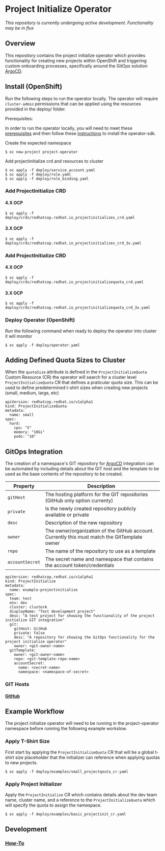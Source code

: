 Project Initialize Operator
========================================

_This repository is currently undergoing active development. Functionality may be in flux_

## Overview

This repository contains the project initialize operator which provides functionality for creating new projects within OpenShift and triggering custom onboarding processes, specifically around the GitOps solution [ArgoCD](https://argoproj.github.io/argo-cd/).


## Install (OpenShift)

Run the following steps to run the operator locally. The operator will require `cluster-admin` permissions that can be applied using the resources provided in the deploy/ folder.

Prerequisites:

In order to run the operator locally, you will need to meet these [prerequisites](https://github.com/operator-framework/operator-sdk#prerequisites) and then follow these [instructions](https://github.com/operator-framework/operator-sdk/blob/master/doc/user/install-operator-sdk.md#install-the-operator-sdk-cli) to install the operator-sdk.

Create the expected namespace
```
$ oc new-project project-operator
```

Add projectinitialize crd and resources to cluster
```
$ oc apply -f deploy/service_account.yaml
$ oc apply -f deploy/role.yaml
$ oc apply -f deploy/role_binding.yaml
```

### Add ProjectInitialize CRD
#### 4.X OCP
```
$ oc apply -f deploy/crds/redhatcop.redhat.io_projectinitializes_crd.yaml
```
#### 3.X OCP
```
$ oc apply -f deploy/crds/redhatcop.redhat.io_projectinitializes_crd_3x.yaml
```

### Add ProjectInitialize CRD
#### 4.X OCP
```
$ oc apply -f deploy/crds/redhatcop.redhat.io_projectinitializequota_crd.yaml
```
#### 3.X OCP
```
$ oc apply -f deploy/crds/redhatcop.redhat.io_projectinitializequota_crd_3x.yaml
```

### Deploy Operator (OpenShift)
Run the following command when ready to deploy the operator into cluster it will monitor

```
$ oc apply -f deploy/operator.yaml
```

## Adding Defined Quota Sizes to Cluster

When the `quotaSize` attribute is defined in the `ProjectInitializeQuota` Custom Resource (CR) the operator will search for a cluster level `ProjectInitializeQuota` CR that defines a praticular quota size. This can be used to define predetermined t-shirt sizes when creating new projects (small, medium, large, etc)

```
apiVersion: redhatcop.redhat.io/v1alpha1
kind: ProjectInitializeQuota
metadata:
  name: small
spec:
  hard:
    cpu: "5"
    memory: "10Gi"
    pods: "10"
```

## GitOps Integration
The creation of a namespace's GIT repository for [ArgoCD](https://argoproj.github.io/argo-cd/) integration can be automated by including details about the GIT host and the template to be used as the base contents of the repository to be created.


| Property | Description | 
| --------- | ---------- |
| `gitHost` | The hosting platform for the GIT repositories (GitHub only option currenty)  |
| `private` | Is the newly created repository publicly available or private |
| `desc` | Description of the new repository |
| `owner` | The owner/organization of the GitHub account. Currently this must match the GitTemplate owner |
| `repo` | The name of the repository to use as a template |
| `accountSecret` | The secret name and namespace that contains the account token/credentials |


```
apiVersion: redhatcop.redhat.io/v1alpha1
kind: ProjectInitialize
metadata:
  name: example-projectinitialize
spec:
  team: test
  env: dev
  cluster: clusterA
  displayName: "Test development project"
  desc: "A test project for showing the functionality of the project initialize GIT integration"
  git:
    gitHost: GitHub
    private: false
    desc: "A repository for showing the GitOps functionality for the project initialize operator"
    owner: <git-owner-name>
  gitTemplate:
    owner: <git-owner-name>
    repo: <git-template-repo-name>
    accountSecret:
      name: <secret-name>
      namespace: <namespace-of-secret>
```

### GIT Hosts
#### [GitHub](docs/github.md)

## Example Workflow
The project initialize operator will need to be running in the project-operator namespace before running the following example workslow.


### Apply T-Shirt Size
First start by applying the `ProjectInitializeQuota` CR that will be a global t-shirt size placeholder that the  initializer can reference when applying quotas to new projects.
```
$ oc apply -f deploy/examples/small_projectqouta_cr.yaml
```

### Apply Project Initializer
Apply the `ProjectInitialize` CR which contains details about the dev team name, cluster name, and a reference to the `ProjectInitializeQuota` which will specify the quota to assign the namespace. 
```
$ oc apply -f deploy/examples/basic_projectinit_cr.yaml
```

## Development
### [How-To](docs/development.md)